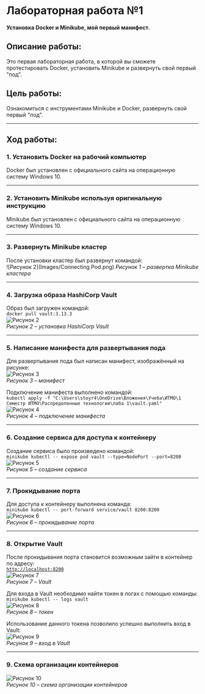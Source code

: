 # Лабораторная работа №1  
**Установка Docker и Minikube, мой первый манифест.**

## Описание работы:
Это первая лабораторная работа, в которой вы сможете протестировать Docker, установить Minikube и развернуть свой первый "под".

## Цель работы:
Ознакомиться с инструментами Minikube и Docker, развернуть свой первый "под".

---

## Ход работы:

### 1. Установить Docker на рабочий компьютер  
Docker был установлен с официального сайта на операционную систему Windows 10.

---

### 2. Установить Minikube используя оригинальную инструкцию  
Minikube был установлен с официального сайта на операционную систему Windows 10.

---

### 3. Развернуть Minikube кластер  
После установки кластер был развернут командой:  
![Рисунок 2](Images/Connecting Pod.png) 
*Рисунок 1 – развертка Minikube кластера*

---

### 4. Загрузка образа HashiCorp Vault  
Образ был загружен командой:  
`docker pull vault:3.13.3`  
![Рисунок 2](#)  
*Рисунок 2 – установка HashiCorp Vault*

---

### 5. Написание манифеста для развертывания пода  
Для развертывания пода был написан манифест, изображённый на рисунке:  
![Рисунок 3](#)  
*Рисунок 3 – манифест*

Подключение манифеста выполнено командой:  
`kubectl apply -f "C:\Users\stoyr4\OneDrive\Вложения\Учеба\ИТМО\1 Семестр ИТМО\Распределенные технологии\лаба 1\vault.yaml"`  
![Рисунок 4](#)  
*Рисунок 4 – подключение манифеста*

---

### 6. Создание сервиса для доступа к контейнеру  
Создание сервиса было произведено командой:  
`minikube kubectl -- expose pod vault --type=NodePort --port=8200`  
![Рисунок 5](#)  
*Рисунок 5 – создание сервиса*

---

### 7. Прокидывание порта  
Для доступа к контейнеру выполнена команда:  
`minikube kubectl -- port-forward service/vault 8200:8200`  
![Рисунок 6](#)  
*Рисунок 6 – прокидывание порта*

---

### 8. Открытие Vault  
После прокидывания порта становится возможным зайти в контейнер по адресу:  
[`http://localhost:8200`](http://localhost:8200)  
![Рисунок 7](#)  
*Рисунок 7 – Vault*

Для входа в Vault необходимо найти токен в логах с помощью команды:  
`minikube kubectl -- logs vault`  
![Рисунок 8](#)  
*Рисунок 8 – токен*

Использование данного токена позволило успешно выполнить вход в Vault:  
![Рисунок 9](#)  
*Рисунок 9 – вход в Vault*

---

### 9. Схема организации контейнеров  
![Рисунок 10](#)  
*Рисунок 10 – схема организации контейнеров*
